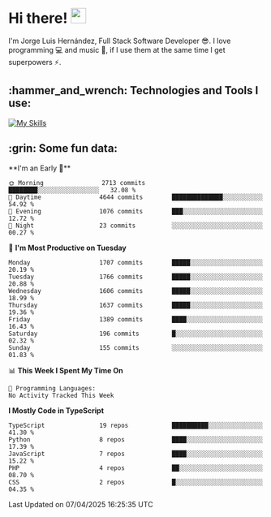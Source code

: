 <h1 align="left">
 <abc>
  <br>Hi there! <img src="https://user-images.githubusercontent.com/42378118/110234147-e3259600-7f4e-11eb-95be-0c4047144dea.gif" width="30"><br>
 </abc>
</h1>

I'm Jorge Luis Hernández, Full Stack Software Developer :sunglasses:. I love programming :computer: and music :musical_score:, if I use them at the same time I get superpowers :zap:. 


<h2 align="left">:hammer_and_wrench: Technologies and Tools I use:</h2>

[![My Skills](https://skillicons.dev/icons?i=js,ts,html,css,py,vue,react,next,nest,postgres,mysql)](https://skillicons.dev)

<h2 align="left">:grin: Some fun data:</h2>
<!--START_SECTION:waka-->
**I'm an Early 🐤** 

```text
🌞 Morning                2713 commits        ████████░░░░░░░░░░░░░░░░░   32.08 % 
🌆 Daytime                4644 commits        ██████████████░░░░░░░░░░░   54.92 % 
🌃 Evening                1076 commits        ███░░░░░░░░░░░░░░░░░░░░░░   12.72 % 
🌙 Night                  23 commits          ░░░░░░░░░░░░░░░░░░░░░░░░░   00.27 % 
```
📅 **I'm Most Productive on Tuesday** 

```text
Monday                   1707 commits        █████░░░░░░░░░░░░░░░░░░░░   20.19 % 
Tuesday                  1766 commits        █████░░░░░░░░░░░░░░░░░░░░   20.88 % 
Wednesday                1606 commits        █████░░░░░░░░░░░░░░░░░░░░   18.99 % 
Thursday                 1637 commits        █████░░░░░░░░░░░░░░░░░░░░   19.36 % 
Friday                   1389 commits        ████░░░░░░░░░░░░░░░░░░░░░   16.43 % 
Saturday                 196 commits         █░░░░░░░░░░░░░░░░░░░░░░░░   02.32 % 
Sunday                   155 commits         ░░░░░░░░░░░░░░░░░░░░░░░░░   01.83 % 
```


📊 **This Week I Spent My Time On** 

```text
💬 Programming Languages: 
No Activity Tracked This Week
```

**I Mostly Code in TypeScript** 

```text
TypeScript               19 repos            ██████████░░░░░░░░░░░░░░░   41.30 % 
Python                   8 repos             ████░░░░░░░░░░░░░░░░░░░░░   17.39 % 
JavaScript               7 repos             ████░░░░░░░░░░░░░░░░░░░░░   15.22 % 
PHP                      4 repos             ██░░░░░░░░░░░░░░░░░░░░░░░   08.70 % 
CSS                      2 repos             █░░░░░░░░░░░░░░░░░░░░░░░░   04.35 % 
```




 Last Updated on 07/04/2025 16:25:35 UTC
<!--END_SECTION:waka-->
